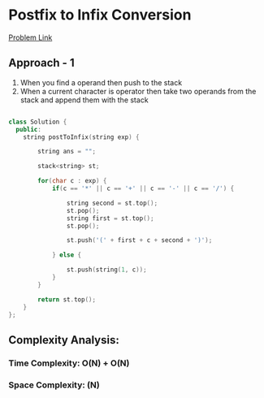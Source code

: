 # Postfix to Infix Conversion

[Problem Link](https://www.geeksforgeeks.org/problems/postfix-to-infix-conversion/1)

## Approach - 1

1. When you find a operand then push to the stack
2. When a current character is operator then take two operands from the stack and append them with the stack

```c++

class Solution {
  public:
    string postToInfix(string exp) {

        string ans = "";

        stack<string> st;

        for(char c : exp) {
            if(c == '*' || c == '+' || c == '-' || c == '/') {

                string second = st.top();
                st.pop();
                string first = st.top();
                st.pop();

                st.push('(' + first + c + second + ')');

            } else {

                st.push(string(1, c));
            }
        }

        return st.top();
    }
};

```

## Complexity Analysis:

### Time Complexity: O(N) + O(N)

### Space Complexity: (N)
